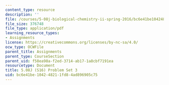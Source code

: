 ```yaml
---
content_type: resource
description: ''
file: /courses/5-08j-biological-chemistry-ii-spring-2016/bc6e41be104248211fd84ad896905c75_MIT5_08jS16ps3.pdf
file_size: 376748
file_type: application/pdf
learning_resource_types:
- Assignments
license: https://creativecommons.org/licenses/by-nc-sa/4.0/
ocw_type: OCWFile
parent_title: Assignments
parent_type: CourseSection
parent_uid: f58ea98a-f2ed-3714-ab17-1a8cbf7191ea
resourcetype: Document
title: 5.08J (S16) Problem Set 3
uid: bc6e41be-1042-4821-1fd8-4ad896905c75
---
```

